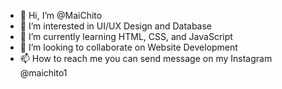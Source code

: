 - 👋 Hi, I’m @MaiChito
- 👀 I’m interested in UI/UX Design and Database
- 🌱 I’m currently learning HTML, CSS, and JavaScript
- 💞️ I’m looking to collaborate on Website Development
- 📫 How to reach me you can send message on my Instagram @maichito1

<!---
MaiChito/MaiChito is a ✨ special ✨ repository because its `README.md` (this file) appears on your GitHub profile.
You can click the Preview link to take a look at your changes.
--->
